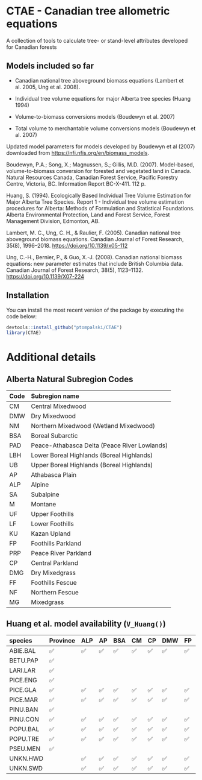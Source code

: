 
<!-- README.md is generated from README.Rmd. Please edit that file -->

# CTAE - Canadian tree allometric equations

A collection of tools to calculate tree- or stand-level attributes
developed for Canadian forests

## Models included so far

- Canadian national tree aboveground biomass equations (Lambert et
  al. 2005, Ung et al. 2008).

- Individual tree volume equations for major Alberta tree species (Huang
  1994)

- Volume-to-biomass conversions models (Boudewyn et al. 2007)

- Total volume to merchantable volume conversions models (Boudewyn et
  al. 2007)

Updated model parameters for models developed by Boudewyn et al (2007)
downloaded from <https://nfi.nfis.org/en/biomass_models>.

Boudewyn, P.A.; Song, X.; Magnussen, S.; Gillis, M.D. (2007).
Model-based, volume-to-biomass conversion for forested and vegetated
land in Canada. Natural Resources Canada, Canadian Forest Service,
Pacific Forestry Centre, Victoria, BC. Information Report BC-X-411. 112
p.

Huang, S. (1994). Ecologically Based Individual Tree Volume Estimation
for Major Alberta Tree Species. Report 1 - Individual tree volume
estimation procedures for Alberta: Methods of Formulation and
Statistical Foundations. Alberta Environmental Protection, Land and
Forest Service, Forest Management Division, Edmonton, AB.

Lambert, M. C., Ung, C. H., & Raulier, F. (2005). Canadian national tree
aboveground biomass equations. Canadian Journal of Forest Research,
35(8), 1996–2018. <https://doi.org/10.1139/x05-112>

Ung, C.-H., Bernier, P., & Guo, X.-J. (2008). Canadian national biomass
equations: new parameter estimates that include British Columbia data.
Canadian Journal of Forest Research, 38(5), 1123–1132.
<https://doi.org/10.1139/X07-224>

## Installation

You can install the most recent version of the package by executing the
code below:

``` r
devtools::install_github("ptompalski/CTAE")
library(CTAE)
```

# Additional details

## Alberta Natural Subregion Codes

<table>
<thead>
<tr>
<th style="text-align:left;">
Code
</th>
<th style="text-align:left;">
Subregion name
</th>
</tr>
</thead>
<tbody>
<tr>
<td style="text-align:left;">
CM
</td>
<td style="text-align:left;">
Central Mixedwood
</td>
</tr>
<tr>
<td style="text-align:left;">
DMW
</td>
<td style="text-align:left;">
Dry Mixedwood
</td>
</tr>
<tr>
<td style="text-align:left;">
NM
</td>
<td style="text-align:left;">
Northern Mixedwood (Wetland Mixedwood)
</td>
</tr>
<tr>
<td style="text-align:left;">
BSA
</td>
<td style="text-align:left;">
Boreal Subarctic
</td>
</tr>
<tr>
<td style="text-align:left;">
PAD
</td>
<td style="text-align:left;">
Peace-Athabasca Delta (Peace River Lowlands)
</td>
</tr>
<tr>
<td style="text-align:left;">
LBH
</td>
<td style="text-align:left;">
Lower Boreal Highlands (Boreal Highlands)
</td>
</tr>
<tr>
<td style="text-align:left;">
UB
</td>
<td style="text-align:left;">
Upper Boreal Highlands (Boreal Highlands)
</td>
</tr>
<tr>
<td style="text-align:left;">
AP
</td>
<td style="text-align:left;">
Athabasca Plain
</td>
</tr>
<tr>
<td style="text-align:left;">
ALP
</td>
<td style="text-align:left;">
Alpine
</td>
</tr>
<tr>
<td style="text-align:left;">
SA
</td>
<td style="text-align:left;">
Subalpine
</td>
</tr>
<tr>
<td style="text-align:left;">
M
</td>
<td style="text-align:left;">
Montane
</td>
</tr>
<tr>
<td style="text-align:left;">
UF
</td>
<td style="text-align:left;">
Upper Foothills
</td>
</tr>
<tr>
<td style="text-align:left;">
LF
</td>
<td style="text-align:left;">
Lower Foothills
</td>
</tr>
<tr>
<td style="text-align:left;">
KU
</td>
<td style="text-align:left;">
Kazan Upland
</td>
</tr>
<tr>
<td style="text-align:left;">
FP
</td>
<td style="text-align:left;">
Foothills Parkland
</td>
</tr>
<tr>
<td style="text-align:left;">
PRP
</td>
<td style="text-align:left;">
Peace River Parkland
</td>
</tr>
<tr>
<td style="text-align:left;">
CP
</td>
<td style="text-align:left;">
Central Parkland
</td>
</tr>
<tr>
<td style="text-align:left;">
DMG
</td>
<td style="text-align:left;">
Dry Mixedgrass
</td>
</tr>
<tr>
<td style="text-align:left;">
FF
</td>
<td style="text-align:left;">
Foothills Fescue
</td>
</tr>
<tr>
<td style="text-align:left;">
NF
</td>
<td style="text-align:left;">
Northern Fescue
</td>
</tr>
<tr>
<td style="text-align:left;">
MG
</td>
<td style="text-align:left;">
Mixedgrass
</td>
</tr>
</tbody>
</table>

## Huang et al. model availability (`V_Huang()`)

<table>
<thead>
<tr>
<th style="text-align:left;">
species
</th>
<th style="text-align:left;">
Province
</th>
<th style="text-align:left;">
ALP
</th>
<th style="text-align:left;">
AP
</th>
<th style="text-align:left;">
BSA
</th>
<th style="text-align:left;">
CM
</th>
<th style="text-align:left;">
CP
</th>
<th style="text-align:left;">
DMW
</th>
<th style="text-align:left;">
FP
</th>
<th style="text-align:left;">
KU
</th>
<th style="text-align:left;">
LBH
</th>
<th style="text-align:left;">
LF
</th>
<th style="text-align:left;">
M
</th>
<th style="text-align:left;">
NM
</th>
<th style="text-align:left;">
PAD
</th>
<th style="text-align:left;">
PRP
</th>
<th style="text-align:left;">
SA
</th>
<th style="text-align:left;">
UF
</th>
</tr>
</thead>
<tbody>
<tr>
<td style="text-align:left;">
ABIE.BAL
</td>
<td style="text-align:left;">
✅
</td>
<td style="text-align:left;">
✅
</td>
<td style="text-align:left;">
✅
</td>
<td style="text-align:left;">
✅
</td>
<td style="text-align:left;">
✅
</td>
<td style="text-align:left;">
✅
</td>
<td style="text-align:left;">
✅
</td>
<td style="text-align:left;">
✅
</td>
<td style="text-align:left;">
✅
</td>
<td style="text-align:left;">
✅
</td>
<td style="text-align:left;">
✅
</td>
<td style="text-align:left;">
✅
</td>
<td style="text-align:left;">
✅
</td>
<td style="text-align:left;">
✅
</td>
<td style="text-align:left;">
✅
</td>
<td style="text-align:left;">
✅
</td>
<td style="text-align:left;">
✅
</td>
</tr>
<tr>
<td style="text-align:left;">
BETU.PAP
</td>
<td style="text-align:left;">
✅
</td>
<td style="text-align:left;">
</td>
<td style="text-align:left;">
</td>
<td style="text-align:left;">
</td>
<td style="text-align:left;">
</td>
<td style="text-align:left;">
</td>
<td style="text-align:left;">
</td>
<td style="text-align:left;">
</td>
<td style="text-align:left;">
</td>
<td style="text-align:left;">
</td>
<td style="text-align:left;">
</td>
<td style="text-align:left;">
</td>
<td style="text-align:left;">
</td>
<td style="text-align:left;">
</td>
<td style="text-align:left;">
</td>
<td style="text-align:left;">
</td>
<td style="text-align:left;">
</td>
</tr>
<tr>
<td style="text-align:left;">
LARI.LAR
</td>
<td style="text-align:left;">
✅
</td>
<td style="text-align:left;">
</td>
<td style="text-align:left;">
</td>
<td style="text-align:left;">
</td>
<td style="text-align:left;">
</td>
<td style="text-align:left;">
</td>
<td style="text-align:left;">
</td>
<td style="text-align:left;">
</td>
<td style="text-align:left;">
</td>
<td style="text-align:left;">
</td>
<td style="text-align:left;">
</td>
<td style="text-align:left;">
</td>
<td style="text-align:left;">
</td>
<td style="text-align:left;">
</td>
<td style="text-align:left;">
</td>
<td style="text-align:left;">
</td>
<td style="text-align:left;">
</td>
</tr>
<tr>
<td style="text-align:left;">
PICE.ENG
</td>
<td style="text-align:left;">
✅
</td>
<td style="text-align:left;">
</td>
<td style="text-align:left;">
</td>
<td style="text-align:left;">
</td>
<td style="text-align:left;">
</td>
<td style="text-align:left;">
</td>
<td style="text-align:left;">
</td>
<td style="text-align:left;">
</td>
<td style="text-align:left;">
</td>
<td style="text-align:left;">
</td>
<td style="text-align:left;">
</td>
<td style="text-align:left;">
</td>
<td style="text-align:left;">
</td>
<td style="text-align:left;">
</td>
<td style="text-align:left;">
</td>
<td style="text-align:left;">
</td>
<td style="text-align:left;">
</td>
</tr>
<tr>
<td style="text-align:left;">
PICE.GLA
</td>
<td style="text-align:left;">
✅
</td>
<td style="text-align:left;">
✅
</td>
<td style="text-align:left;">
✅
</td>
<td style="text-align:left;">
✅
</td>
<td style="text-align:left;">
✅
</td>
<td style="text-align:left;">
✅
</td>
<td style="text-align:left;">
✅
</td>
<td style="text-align:left;">
✅
</td>
<td style="text-align:left;">
✅
</td>
<td style="text-align:left;">
✅
</td>
<td style="text-align:left;">
✅
</td>
<td style="text-align:left;">
✅
</td>
<td style="text-align:left;">
✅
</td>
<td style="text-align:left;">
✅
</td>
<td style="text-align:left;">
✅
</td>
<td style="text-align:left;">
✅
</td>
<td style="text-align:left;">
✅
</td>
</tr>
<tr>
<td style="text-align:left;">
PICE.MAR
</td>
<td style="text-align:left;">
✅
</td>
<td style="text-align:left;">
✅
</td>
<td style="text-align:left;">
✅
</td>
<td style="text-align:left;">
✅
</td>
<td style="text-align:left;">
✅
</td>
<td style="text-align:left;">
✅
</td>
<td style="text-align:left;">
✅
</td>
<td style="text-align:left;">
✅
</td>
<td style="text-align:left;">
✅
</td>
<td style="text-align:left;">
✅
</td>
<td style="text-align:left;">
✅
</td>
<td style="text-align:left;">
✅
</td>
<td style="text-align:left;">
✅
</td>
<td style="text-align:left;">
✅
</td>
<td style="text-align:left;">
✅
</td>
<td style="text-align:left;">
✅
</td>
<td style="text-align:left;">
✅
</td>
</tr>
<tr>
<td style="text-align:left;">
PINU.BAN
</td>
<td style="text-align:left;">
✅
</td>
<td style="text-align:left;">
</td>
<td style="text-align:left;">
</td>
<td style="text-align:left;">
</td>
<td style="text-align:left;">
</td>
<td style="text-align:left;">
</td>
<td style="text-align:left;">
</td>
<td style="text-align:left;">
</td>
<td style="text-align:left;">
</td>
<td style="text-align:left;">
</td>
<td style="text-align:left;">
</td>
<td style="text-align:left;">
</td>
<td style="text-align:left;">
</td>
<td style="text-align:left;">
</td>
<td style="text-align:left;">
</td>
<td style="text-align:left;">
</td>
<td style="text-align:left;">
</td>
</tr>
<tr>
<td style="text-align:left;">
PINU.CON
</td>
<td style="text-align:left;">
✅
</td>
<td style="text-align:left;">
✅
</td>
<td style="text-align:left;">
✅
</td>
<td style="text-align:left;">
✅
</td>
<td style="text-align:left;">
✅
</td>
<td style="text-align:left;">
✅
</td>
<td style="text-align:left;">
✅
</td>
<td style="text-align:left;">
✅
</td>
<td style="text-align:left;">
✅
</td>
<td style="text-align:left;">
✅
</td>
<td style="text-align:left;">
✅
</td>
<td style="text-align:left;">
✅
</td>
<td style="text-align:left;">
✅
</td>
<td style="text-align:left;">
✅
</td>
<td style="text-align:left;">
✅
</td>
<td style="text-align:left;">
✅
</td>
<td style="text-align:left;">
✅
</td>
</tr>
<tr>
<td style="text-align:left;">
POPU.BAL
</td>
<td style="text-align:left;">
✅
</td>
<td style="text-align:left;">
✅
</td>
<td style="text-align:left;">
✅
</td>
<td style="text-align:left;">
✅
</td>
<td style="text-align:left;">
✅
</td>
<td style="text-align:left;">
✅
</td>
<td style="text-align:left;">
✅
</td>
<td style="text-align:left;">
✅
</td>
<td style="text-align:left;">
✅
</td>
<td style="text-align:left;">
✅
</td>
<td style="text-align:left;">
✅
</td>
<td style="text-align:left;">
✅
</td>
<td style="text-align:left;">
✅
</td>
<td style="text-align:left;">
✅
</td>
<td style="text-align:left;">
✅
</td>
<td style="text-align:left;">
✅
</td>
<td style="text-align:left;">
✅
</td>
</tr>
<tr>
<td style="text-align:left;">
POPU.TRE
</td>
<td style="text-align:left;">
✅
</td>
<td style="text-align:left;">
✅
</td>
<td style="text-align:left;">
✅
</td>
<td style="text-align:left;">
✅
</td>
<td style="text-align:left;">
✅
</td>
<td style="text-align:left;">
✅
</td>
<td style="text-align:left;">
✅
</td>
<td style="text-align:left;">
✅
</td>
<td style="text-align:left;">
✅
</td>
<td style="text-align:left;">
✅
</td>
<td style="text-align:left;">
✅
</td>
<td style="text-align:left;">
✅
</td>
<td style="text-align:left;">
✅
</td>
<td style="text-align:left;">
✅
</td>
<td style="text-align:left;">
✅
</td>
<td style="text-align:left;">
✅
</td>
<td style="text-align:left;">
✅
</td>
</tr>
<tr>
<td style="text-align:left;">
PSEU.MEN
</td>
<td style="text-align:left;">
✅
</td>
<td style="text-align:left;">
</td>
<td style="text-align:left;">
</td>
<td style="text-align:left;">
</td>
<td style="text-align:left;">
</td>
<td style="text-align:left;">
</td>
<td style="text-align:left;">
</td>
<td style="text-align:left;">
</td>
<td style="text-align:left;">
</td>
<td style="text-align:left;">
</td>
<td style="text-align:left;">
</td>
<td style="text-align:left;">
</td>
<td style="text-align:left;">
</td>
<td style="text-align:left;">
</td>
<td style="text-align:left;">
</td>
<td style="text-align:left;">
</td>
<td style="text-align:left;">
</td>
</tr>
<tr>
<td style="text-align:left;">
UNKN.HWD
</td>
<td style="text-align:left;">
</td>
<td style="text-align:left;">
✅
</td>
<td style="text-align:left;">
✅
</td>
<td style="text-align:left;">
✅
</td>
<td style="text-align:left;">
✅
</td>
<td style="text-align:left;">
✅
</td>
<td style="text-align:left;">
✅
</td>
<td style="text-align:left;">
✅
</td>
<td style="text-align:left;">
✅
</td>
<td style="text-align:left;">
✅
</td>
<td style="text-align:left;">
✅
</td>
<td style="text-align:left;">
✅
</td>
<td style="text-align:left;">
✅
</td>
<td style="text-align:left;">
✅
</td>
<td style="text-align:left;">
✅
</td>
<td style="text-align:left;">
✅
</td>
<td style="text-align:left;">
✅
</td>
</tr>
<tr>
<td style="text-align:left;">
UNKN.SWD
</td>
<td style="text-align:left;">
</td>
<td style="text-align:left;">
✅
</td>
<td style="text-align:left;">
✅
</td>
<td style="text-align:left;">
✅
</td>
<td style="text-align:left;">
✅
</td>
<td style="text-align:left;">
✅
</td>
<td style="text-align:left;">
✅
</td>
<td style="text-align:left;">
✅
</td>
<td style="text-align:left;">
✅
</td>
<td style="text-align:left;">
✅
</td>
<td style="text-align:left;">
✅
</td>
<td style="text-align:left;">
✅
</td>
<td style="text-align:left;">
✅
</td>
<td style="text-align:left;">
✅
</td>
<td style="text-align:left;">
✅
</td>
<td style="text-align:left;">
✅
</td>
<td style="text-align:left;">
✅
</td>
</tr>
</tbody>
</table>
<!-- ## Ecozone Codes -->
<!-- ```{r, echo=T} -->
<!-- CTAE::CodesEcozones -->
<!-- # CodesEcozones %>% -->
<!--   # select(`Ecozone code`=EcozoneCode, `Ecozone name` = EcozoneName) %>% -->
<!--   # kable(format = "html") -->
<!-- ``` -->
